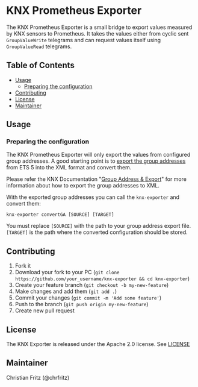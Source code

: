 # KNX Prometheus Exporter

The KNX Prometheus Exporter is a small bridge to export values measured
by KNX sensors to Prometheus. It takes the values either from cyclic
sent `GroupValueWrite` telegrams and can request values itself using
`GroupValueRead` telegrams.

[TOC]: # "## Table of Contents"

## Table of Contents
- [Usage](#usage)
  - [Preparing the configuration](#preparing-the-configuration)
- [Contributing](#contributing)
- [License](#license)
- [Maintainer](#maintainer)


## Usage

### Preparing the configuration

The KNX Prometheus Exporter will only export the values from configured
group addresses. A good starting point is to
[export the group addresses](https://support.knx.org/hc/en-us/articles/115001825324-Group-Address-Export)
from ETS 5 into the XML format and convert them.

Please refer the KNX Documentation
"[Group Address & Export](https://support.knx.org/hc/en-us/articles/115001825324-Group-Address-Export)"
for more information about how to export the group addresses to XML.

With the exported group addresses you can call the `knx-exporter` and
convert them:

```shell script
knx-exporter convertGA [SOURCE] [TARGET]
```

You must replace `[SOURCE]` with the path to your group address export
file. `[TARGET]` is the path where the converted configuration should be
stored.


## Contributing

1. Fork it
2. Download your fork to your PC (`git clone
   https://github.com/your_username/knx-exporter && cd knx-exporter`)
3. Create your feature branch (`git checkout -b my-new-feature`)
4. Make changes and add them (`git add .`)
5. Commit your changes (`git commit -m 'Add some feature'`)
6. Push to the branch (`git push origin my-new-feature`)
7. Create new pull request

## License

The KNX Exporter is released under the Apache 2.0 license. See
[LICENSE](https://github.com/chr-fritz/knx-exporter/blob/master/LICENSE)

## Maintainer

Christian Fritz (@chrfritz)
